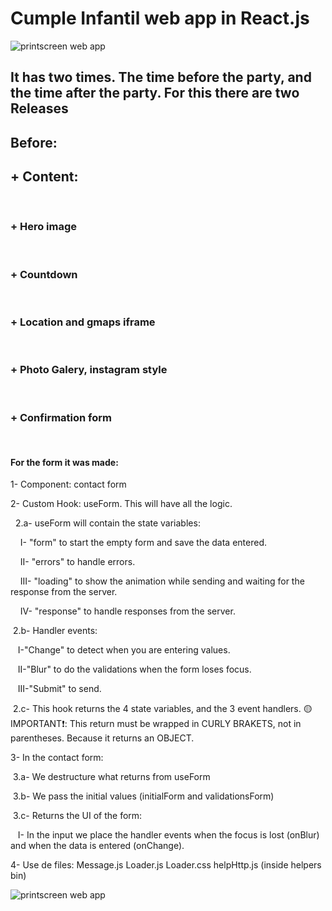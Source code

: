 # Cumple Infantil web app in React.js

<image src="./readme.jpg" alt="printscreen web app">

## It has two times. The time before the party, and the time after the party. For this there are two Releases

## Before:

## + Content:

<br>

### + Hero image

<br>

### + Countdown

<br>

### + Location and gmaps iframe

<br>

### + Photo Galery, instagram style

<br>

### + Confirmation form

<br>

#### For the form it was made:

1- Component: contact form

2- Custom Hook: useForm. This will have all the logic.

&nbsp; 2.a- useForm will contain the state variables:

&nbsp;&nbsp;&nbsp; I- "form" to start the empty form and save the data entered.

&nbsp;&nbsp;&nbsp; II- "errors" to handle errors.

&nbsp;&nbsp;&nbsp; III- "loading" to show the animation while sending and waiting for the response from the server.

&nbsp;&nbsp;&nbsp; IV- "response" to handle responses from the server.

&nbsp;2.b- Handler events:

&nbsp;&nbsp;&nbsp;I-"Change" to detect when you are entering values.

&nbsp;&nbsp;&nbsp;II-"Blur" to do the validations when the form loses focus.

&nbsp;&nbsp;&nbsp;III-"Submit" to send.

&nbsp;2.c- This hook returns the 4 state variables, and the 3 event handlers. 🟡IMPORTANT❗: This return must be wrapped in CURLY BRAKETS, not in parentheses. Because it returns an OBJECT.

3- In the contact form:

&nbsp;3.a- We destructure what returns from useForm

&nbsp;3.b- We pass the initial values (initialForm and validationsForm)

&nbsp;3.c- Returns the UI of the form:

&nbsp;&nbsp;&nbsp;I- In the input we place the handler events when the focus is lost (onBlur) and when the data is entered (onChange).

4- Use de files: Message.js Loader.js Loader.css helpHttp.js (inside helpers bin)

<image src="./readme2.jpg" alt="printscreen web app">
